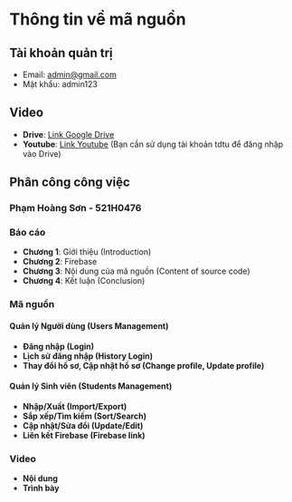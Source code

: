 # Thông tin về mã nguồn

## Tài khoản quản trị

- Email: admin@gmail.com
- Mật khẩu: admin123

## Video

- **Drive**: [Link Google Drive](https://drive.google.com/drive/folders/1CwRum-CrUk377kE2_L-bA73wLq5SpVr0?usp=sharing)
- **Youtube**: [Link Youtube](https://youtu.be/6KwSBBg4De4) (Bạn cần sử dụng tài khoản tdtu để đăng nhập vào Drive)

## Phân công công việc

### Phạm Hoàng Sơn - 521H0476

### Báo cáo

- **Chương 1**: Giới thiệu (Introduction)
- **Chương 2**: Firebase
- **Chương 3**: Nội dung của mã nguồn (Content of source code)
- **Chương 4**: Kết luận (Conclusion)

### Mã nguồn

#### Quản lý Người dùng (Users Management)

- **Đăng nhập (Login)**
- **Lịch sử đăng nhập (History Login)**
- **Thay đổi hồ sơ, Cập nhật hồ sơ (Change profile, Update profile)**

#### Quản lý Sinh viên (Students Management)

- **Nhập/Xuất (Import/Export)**
- **Sắp xếp/Tìm kiếm (Sort/Search)**
- **Cập nhật/Sửa đổi (Update/Edit)**
- **Liên kết Firebase (Firebase link)**

### Video

- **Nội dung**
- **Trình bày**
